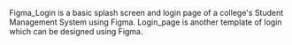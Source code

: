 Figma_Login is a basic splash screen and login page of a college's Student Management System using Figma.
Login_page is another template of login which can be designed using Figma.
